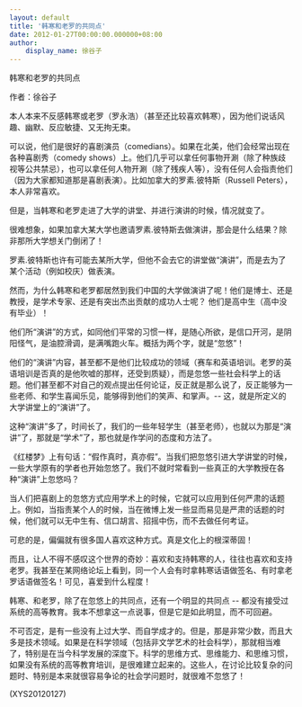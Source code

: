 ```yaml
---
layout: default
title: '韩寒和老罗的共同点'
date: 2012-01-27T00:00:00.000000+08:00
author:
    display_name: 徐谷子
---
```


韩寒和老罗的共同点

作者：徐谷子

本人本来不反感韩寒或老罗（罗永浩）（甚至还比较喜欢韩寒），因为他们说话风趣、幽默、反应敏捷、又无拘无束。

可以说，他们是很好的喜剧演员（comedians）。如果在北美，他们会经常出现在各种喜剧秀（comedy shows）上。他们几乎可以拿任何事物开涮（除了种族歧视等公共禁忌），也可以拿任何人物开涮（除了残疾人等），没有任何人会指责他们（因为大家都知道那是喜剧表演）。比如加拿大的罗素.彼特斯（Russell Peters），本人非常喜欢。

但是，当韩寒和老罗走进了大学的讲堂、并进行演讲的时候，情况就变了。

很难想象，如果加拿大某大学也邀请罗素.彼特斯去做演讲，那会是什么结果？除非那所大学想关门倒闭了！

罗素.彼特斯也许有可能去某所大学，但他不会去它的讲堂做“演讲”，而是去为了某个活动（例如校庆）做表演。

然而，为什么韩寒和老罗都居然到我们中国的大学做演讲了呢！他们是博士、还是教授，是学术专家、还是有突出杰出贡献的成功人士呢？ 他们是高中生（高中没有毕业）！

他们所“演讲”的方式，如同他们平常的习惯一样，是随心所欲，是信口开河，是阴阳怪气，是油腔滑调，是满嘴跑火车。概括为两个字，就是“忽悠”！

他们的“演讲”内容，甚至都不是他们比较成功的领域（赛车和英语培训。老罗的英语培训是否真的是他吹嘘的那样，还受到质疑），而是忽悠一些社会科学上的话题。他们甚至都不对自己的观点提出任何论证，反正就是那么说了，反正能够为一些老师、和学生喜闻乐见，能够得到他们的笑声、和掌声。-- 这，就是所定义的大学讲堂上的“演讲”了。

这种“演讲”多了，时间长了，我们的一些年轻学生（甚至老师），也就以为那是“演讲”了，那就是“学术”了，那也就是作学问的态度和方法了。

《红楼梦》上有句话：“假作真时，真亦假”。当我们把忽悠引进大学讲堂的时候，一些大学原有的学者也开始忽悠了。我们不就时常看到一些真正的大学教授在各种“演讲”上忽悠吗？

当人们把喜剧上的忽悠方式应用学术上的时候，它就可以应用到任何严肃的话题上。例如，当指责某个人的时候，当在微博上发一些显而易见是严肃的话题的时候，他们就可以无中生有、信口胡言、招摇中伤，而不去做任何考证。

可悲的是，偏偏就有很多国人喜欢这种方式。真是文化上的根深蒂固！

而且，让人不得不感叹这个世界的奇妙：喜欢和支持韩寒的人，往往也喜欢和支持老罗。我甚至在某网络论坛上看到，同一个人会有时拿韩寒话语做签名、有时拿老罗话语做签名！可见，喜爱到什么程度！

韩寒、和老罗，除了在忽悠上的共同点，还有一个明显的共同点 -- 都没有接受过系统的高等教育。我本不想拿这一点说事，但是它是如此明显，而不可回避。

不可否定，是有一些没有上过大学、而自学成才的。但是，那是非常少数，而且大多是技术领域。如果是在科学领域（包括非文学艺术的社会科学），那就相当难了，特别是在当今科学发展的深度下。科学的思维方式、思维能力、和思维习惯，如果没有系统的高等教育培训，是很难建立起来的。这些人，在讨论比较复杂的问题时、特别是本来就很容易争论的社会学问题时，就很难不忽悠了！

(XYS20120127)

